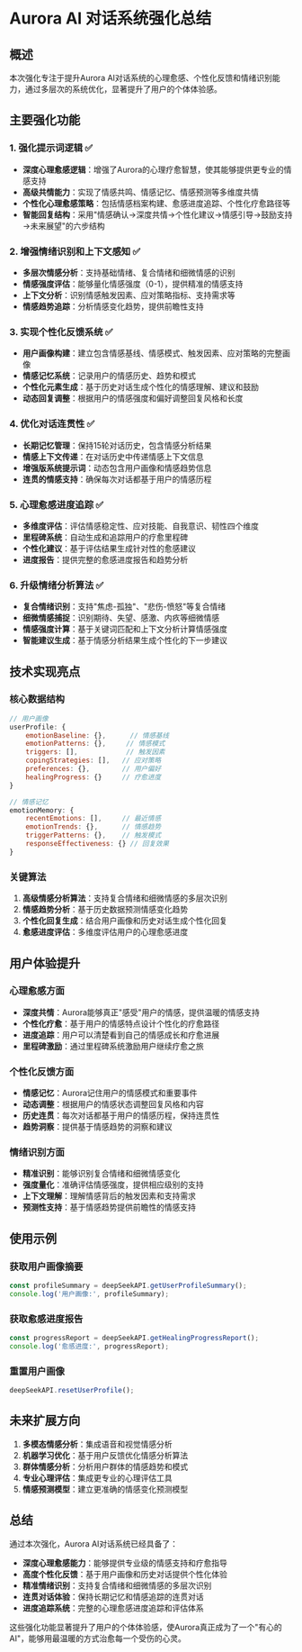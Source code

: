 # Aurora AI 对话系统强化总结

## 概述
本次强化专注于提升Aurora AI对话系统的心理愈感、个性化反馈和情绪识别能力，通过多层次的系统优化，显著提升了用户的个体体验感。

## 主要强化功能

### 1. 强化提示词逻辑 ✅
- **深度心理愈感逻辑**：增强了Aurora的心理疗愈智慧，使其能够提供更专业的情感支持
- **高级共情能力**：实现了情感共鸣、情感记忆、情感预测等多维度共情
- **个性化心理愈感策略**：包括情感档案构建、愈感进度追踪、个性化疗愈路径等
- **智能回复结构**：采用"情感确认→深度共情→个性化建议→情感引导→鼓励支持→未来展望"的六步结构

### 2. 增强情绪识别和上下文感知 ✅
- **多层次情感分析**：支持基础情绪、复合情绪和细微情感的识别
- **情感强度评估**：能够量化情感强度（0-1），提供精准的情感支持
- **上下文分析**：识别情感触发因素、应对策略指标、支持需求等
- **情感趋势追踪**：分析情感变化趋势，提供前瞻性支持

### 3. 实现个性化反馈系统 ✅
- **用户画像构建**：建立包含情感基线、情感模式、触发因素、应对策略的完整画像
- **情感记忆系统**：记录用户的情感历史、趋势和模式
- **个性化元素生成**：基于历史对话生成个性化的情感理解、建议和鼓励
- **动态回复调整**：根据用户的情感强度和偏好调整回复风格和长度

### 4. 优化对话连贯性 ✅
- **长期记忆管理**：保持15轮对话历史，包含情感分析结果
- **情感上下文传递**：在对话历史中传递情感上下文信息
- **增强版系统提示词**：动态包含用户画像和情感趋势信息
- **连贯的情感支持**：确保每次对话都基于用户的情感历程

### 5. 心理愈感进度追踪 ✅
- **多维度评估**：评估情感稳定性、应对技能、自我意识、韧性四个维度
- **里程碑系统**：自动生成和追踪用户的疗愈里程碑
- **个性化建议**：基于评估结果生成针对性的愈感建议
- **进度报告**：提供完整的愈感进度报告和趋势分析

### 6. 升级情绪分析算法 ✅
- **复合情绪识别**：支持"焦虑-孤独"、"悲伤-愤怒"等复合情绪
- **细微情感捕捉**：识别期待、失望、感激、内疚等细微情感
- **情感强度计算**：基于关键词匹配和上下文分析计算情感强度
- **智能建议生成**：基于情感分析结果生成个性化的下一步建议

## 技术实现亮点

### 核心数据结构
```javascript
// 用户画像
userProfile: {
    emotionBaseline: {},      // 情感基线
    emotionPatterns: {},     // 情感模式
    triggers: [],            // 触发因素
    copingStrategies: [],   // 应对策略
    preferences: {},        // 用户偏好
    healingProgress: {}     // 疗愈进度
}

// 情感记忆
emotionMemory: {
    recentEmotions: [],     // 最近情感
    emotionTrends: {},      // 情感趋势
    triggerPatterns: {},    // 触发模式
    responseEffectiveness: {} // 回复效果
}
```

### 关键算法
1. **高级情感分析算法**：支持复合情绪和细微情感的多层次识别
2. **情感趋势分析**：基于历史数据预测情感变化趋势
3. **个性化回复生成**：结合用户画像和历史对话生成个性化回复
4. **愈感进度评估**：多维度评估用户的心理愈感进度

## 用户体验提升

### 心理愈感方面
- **深度共情**：Aurora能够真正"感受"用户的情感，提供温暖的情感支持
- **个性化疗愈**：基于用户的情感特点设计个性化的疗愈路径
- **进度追踪**：用户可以清楚看到自己的情感成长和疗愈进展
- **里程碑激励**：通过里程碑系统激励用户继续疗愈之旅

### 个性化反馈方面
- **情感记忆**：Aurora记住用户的情感模式和重要事件
- **动态调整**：根据用户的情感状态调整回复风格和内容
- **历史连贯**：每次对话都基于用户的情感历程，保持连贯性
- **趋势洞察**：提供基于情感趋势的洞察和建议

### 情绪识别方面
- **精准识别**：能够识别复合情绪和细微情感变化
- **强度量化**：准确评估情感强度，提供相应级别的支持
- **上下文理解**：理解情感背后的触发因素和支持需求
- **预测性支持**：基于情感趋势提供前瞻性的情感支持

## 使用示例

### 获取用户画像摘要
```javascript
const profileSummary = deepSeekAPI.getUserProfileSummary();
console.log('用户画像:', profileSummary);
```

### 获取愈感进度报告
```javascript
const progressReport = deepSeekAPI.getHealingProgressReport();
console.log('愈感进度:', progressReport);
```

### 重置用户画像
```javascript
deepSeekAPI.resetUserProfile();
```

## 未来扩展方向

1. **多模态情感分析**：集成语音和视觉情感分析
2. **机器学习优化**：基于用户反馈优化情感分析算法
3. **群体情感分析**：分析用户群体的情感趋势和模式
4. **专业心理评估**：集成更专业的心理评估工具
5. **情感预测模型**：建立更准确的情感变化预测模型

## 总结

通过本次强化，Aurora AI对话系统已经具备了：
- **深度心理愈感能力**：能够提供专业级的情感支持和疗愈指导
- **高度个性化反馈**：基于用户画像和历史对话提供个性化体验
- **精准情绪识别**：支持复合情绪和细微情感的多层次识别
- **连贯对话体验**：保持长期记忆和情感追踪的连贯对话
- **进度追踪系统**：完整的心理愈感进度追踪和评估体系

这些强化功能显著提升了用户的个体体验感，使Aurora真正成为了一个"有心的AI"，能够用最温暖的方式治愈每一个受伤的心灵。

